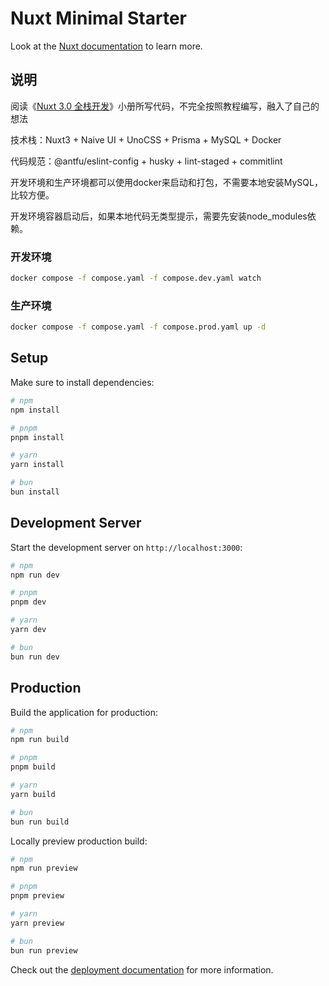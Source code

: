 # Nuxt Minimal Starter

Look at the [Nuxt documentation](https://nuxt.com/docs/getting-started/introduction) to learn more.

## 说明

阅读《[Nuxt 3.0 全栈开发](https://juejin.cn/video/7202149403342143520)》小册所写代码，不完全按照教程编写，融入了自己的想法

技术栈：Nuxt3 + Naive UI + UnoCSS + Prisma + MySQL + Docker

代码规范：@antfu/eslint-config + husky + lint-staged + commitlint

开发环境和生产环境都可以使用docker来启动和打包，不需要本地安装MySQL，比较方便。

开发环境容器启动后，如果本地代码无类型提示，需要先安装node_modules依赖。

### 开发环境
```bash
docker compose -f compose.yaml -f compose.dev.yaml watch
```

### 生产环境
```bash
docker compose -f compose.yaml -f compose.prod.yaml up -d
```

## Setup

Make sure to install dependencies:

```bash
# npm
npm install

# pnpm
pnpm install

# yarn
yarn install

# bun
bun install
```

## Development Server

Start the development server on `http://localhost:3000`:

```bash
# npm
npm run dev

# pnpm
pnpm dev

# yarn
yarn dev

# bun
bun run dev
```

## Production

Build the application for production:

```bash
# npm
npm run build

# pnpm
pnpm build

# yarn
yarn build

# bun
bun run build
```

Locally preview production build:

```bash
# npm
npm run preview

# pnpm
pnpm preview

# yarn
yarn preview

# bun
bun run preview
```

Check out the [deployment documentation](https://nuxt.com/docs/getting-started/deployment) for more information.
